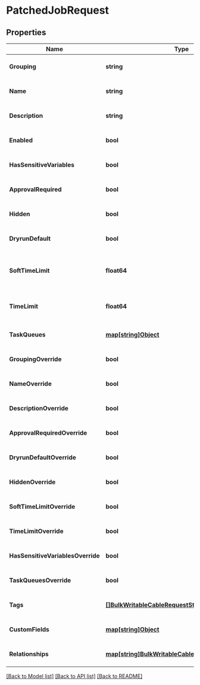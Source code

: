 # PatchedJobRequest

## Properties
Name | Type | Description | Notes
------------ | ------------- | ------------- | -------------
**Grouping** | **string** | Human-readable grouping that this job belongs to | [optional] [default to null]
**Name** | **string** | Human-readable name of this job | [optional] [default to null]
**Description** | **string** | Markdown formatting and a limited subset of HTML are supported | [optional] [default to null]
**Enabled** | **bool** | Whether this job can be executed by users | [optional] [default to null]
**HasSensitiveVariables** | **bool** | Whether this job contains sensitive variables | [optional] [default to null]
**ApprovalRequired** | **bool** | Whether the job requires approval from another user before running | [optional] [default to null]
**Hidden** | **bool** | Whether the job defaults to not being shown in the UI | [optional] [default to null]
**DryrunDefault** | **bool** | Whether the job defaults to running with dryrun argument set to true | [optional] [default to null]
**SoftTimeLimit** | **float64** | Maximum runtime in seconds before the job will receive a &lt;code&gt;SoftTimeLimitExceeded&lt;/code&gt; exception.&lt;br&gt;Set to 0 to use Nautobot system default | [optional] [default to null]
**TimeLimit** | **float64** | Maximum runtime in seconds before the job will be forcibly terminated.&lt;br&gt;Set to 0 to use Nautobot system default | [optional] [default to null]
**TaskQueues** | [**map[string]Object**](.md) | Comma separated list of task queues that this job can run on. A blank list will use the default queue | [optional] [default to null]
**GroupingOverride** | **bool** | If set, the configured grouping will remain even if the underlying Job source code changes | [optional] [default to null]
**NameOverride** | **bool** | If set, the configured name will remain even if the underlying Job source code changes | [optional] [default to null]
**DescriptionOverride** | **bool** | If set, the configured description will remain even if the underlying Job source code changes | [optional] [default to null]
**ApprovalRequiredOverride** | **bool** | If set, the configured value will remain even if the underlying Job source code changes | [optional] [default to null]
**DryrunDefaultOverride** | **bool** | If set, the configured value will remain even if the underlying Job source code changes | [optional] [default to null]
**HiddenOverride** | **bool** | If set, the configured value will remain even if the underlying Job source code changes | [optional] [default to null]
**SoftTimeLimitOverride** | **bool** | If set, the configured value will remain even if the underlying Job source code changes | [optional] [default to null]
**TimeLimitOverride** | **bool** | If set, the configured value will remain even if the underlying Job source code changes | [optional] [default to null]
**HasSensitiveVariablesOverride** | **bool** | If set, the configured value will remain even if the underlying Job source code changes | [optional] [default to null]
**TaskQueuesOverride** | **bool** | If set, the configured value will remain even if the underlying Job source code changes | [optional] [default to null]
**Tags** | [**[]BulkWritableCableRequestStatus**](BulkWritableCableRequest_status.md) |  | [optional] [default to null]
**CustomFields** | [**map[string]Object**](.md) |  | [optional] [default to null]
**Relationships** | [**map[string]BulkWritableCableRequestRelationships**](BulkWritableCableRequest_relationships.md) |  | [optional] [default to null]

[[Back to Model list]](../README.md#documentation-for-models) [[Back to API list]](../README.md#documentation-for-api-endpoints) [[Back to README]](../README.md)

